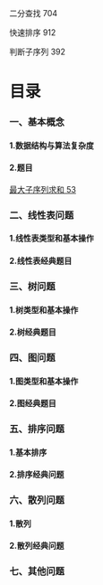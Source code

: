 二分查找 704

快速排序 912

判断子序列 392




# 目录

### 一、基本概念
#### 1.数据结构与算法复杂度
#### 2.题目
[最大子序列求和 53](./53.js)

### 二、线性表问题
#### 1.线性表类型和基本操作
#### 2.线性表经典题目

### 三、树问题
#### 1.树类型和基本操作
#### 2.树经典题目

### 四、图问题
#### 1.图类型和基本操作
#### 2.图经典题目

### 五、排序问题
#### 1.基本排序
#### 2.排序经典问题


### 六、散列问题
#### 1.散列
#### 2.散列经典问题

### 七、其他问题
